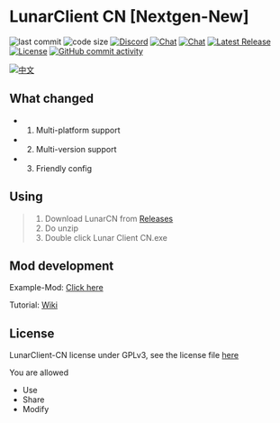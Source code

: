 # LunarClient CN [Nextgen-New]
![last commit](https://img.shields.io/github/last-commit/CubeWhyMC/LunarClient-CN)
![code size](https://img.shields.io/github/repo-size/CubeWhyMC/LunarClient-CN)
[![Discord](https://img.shields.io/discord/1047866655033802802.svg?label=&logo=discord&logoColor=ffffff&color=7389D8&labelColor=6A7EC2)](https://discord.gg/rCqCepgWJc)
[![Chat](https://img.shields.io/badge/Join-QQGroup1-red?logo=tencent-qq&logoColor=red)](http://qm.qq.com/cgi-bin/qm/qr?_wv=1027&k=h47i_OrmGbUyZ2vWf1qmNsiCZ_A3iBD9&authKey=s3bGMkkKIZ%2B2qlwZfHgarrD4dwuAw0dZ7UieVWJFa%2BxM3gT5vfyUHhmNZCuzmQJS&noverify=0&group_code=780154857)
[![Chat](https://img.shields.io/badge/Join-QQGroup2-red?logo=tencent-qq&logoColor=red)](http://qm.qq.com/cgi-bin/qm/qr?_wv=1027&k=bxdwTj0Gzx1eroJiuLKT6fkA_qnirxCi&authKey=TgZQfMp5KE9nbkkFrNXUcZK0Ru0J%2BaRSvBy0oD7v0m%2FkoV50w4C%2B4DaB0IBM%2Bngj&noverify=0&group_code=869511162)
[![Latest Release](https://img.shields.io/github/v/release/CubewhyMC/LunarClient-CN)](https://github.com/CubewhyMC/LunarClient-CN/release)
[![License](https://img.shields.io/github/license/CubewhyMC/LunarClient-CN)](https://github.com/CubewhyMC/LunarClient-CN/blob/master/LICENSE)
[![GitHub commit activity](https://img.shields.io/github/commit-activity/m/CubewhyMC/LunarClient-CN)](https://github.com/CubewhyMC/LunarClient-CN/actions)

[![中文](https://img.shields.io/badge/简体中文-Readme-green?style=flat-square)](README.md)

## What changed

- 1. Multi-platform support
- 2. Multi-version support
- 3. Friendly config

## Using

>1. Download LunarCN from [Releases](https://github.com/CubeWhyMC/LunarClient-CN/releases)
>2. Do unzip
>3. Double click Lunar Client CN.exe

## Mod development

Example-Mod: [Click here](https://github.com/CubeWhyMC/LunarMod-Example)

Tutorial: [Wiki](https://github.com/CubeWhyMC/LunarClient-CN/wiki/LunarCN-mod-development)

## License

LunarClient-CN license under GPLv3, see the license file [here](LICENSE)

You are allowed

- Use
- Share
- Modify
